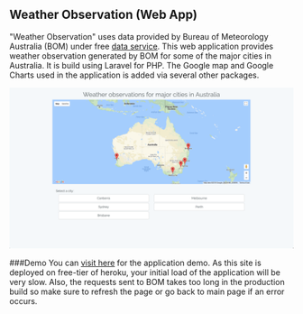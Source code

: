 
## Weather Observation (Web App)

"Weather Observation" uses data provided by Bureau of Meteorology Australia (BOM) under free [data service](http://www.bom.go​v.au/ca​talogue/data-feeds.shtml). This web application provides weather observation generated by BOM for some of the major cities in Australia. It is build using Laravel for PHP. 
The Google map and Google Charts used in the application is added via several other packages.

![Alt text](./resources/assets/dash.png?raw=true "Homepage")

###Demo
You can [visit here](https://bom-project.herokuapp.com/) for the application demo. As this site is deployed on free-tier of heroku,
your initial load of the application will be very slow. Also, the requests sent to BOM takes too long in the production build so make sure to refresh the page or go back to main page if an error occurs.